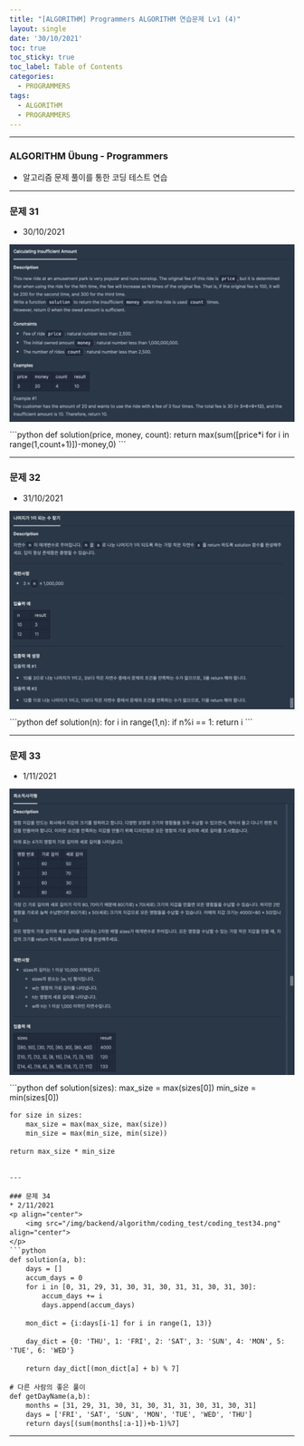 ```yaml
---
title: "[ALGORITHM] Programmers ALGORITHM 연습문제 Lv1 (4)"
layout: single
date: '30/10/2021'
toc: true
toc_sticky: true
toc_label: Table of Contents
categories:
  - PROGRAMMERS
tags:
  - ALGORITHM
  - PROGRAMMERS
---
```


---
### ALGORITHM Übung - Programmers
* 알고리즘 문제 풀이를 통한 코딩 테스트 연습

---

### 문제 31
* 30/10/2021
<p align="center">
    <img src="/img/backend/algorithm/coding_test/coding_test31.png" align="center">
</p>
```python
def solution(price, money, count):
    return max(sum([price*i for i in range(1,count+1)])-money,0)
```

---

### 문제 32
* 31/10/2021
<p align="center">
    <img src="/img/backend/algorithm/coding_test/coding_test32.png" align="center">
</p>
```python
def solution(n):
    for i in range(1,n):
        if n%i == 1:
            return i
```

---

### 문제 33
* 1/11/2021
<p align="center">
    <img src="/img/backend/algorithm/coding_test/coding_test33.png" align="center">
</p>
```python
def solution(sizes):
    max_size = max(sizes[0])
    min_size = min(sizes[0])
    
    for size in sizes:
        max_size = max(max_size, max(size))
        min_size = max(min_size, min(size))
        
    return max_size * min_size
```

---

### 문제 34
* 2/11/2021
<p align="center">
    <img src="/img/backend/algorithm/coding_test/coding_test34.png" align="center">
</p>
```python
def solution(a, b):
    days = []
    accum_days = 0
    for i in [0, 31, 29, 31, 30, 31, 30, 31, 31, 30, 31, 30]:
        accum_days += i
        days.append(accum_days)

    mon_dict = {i:days[i-1] for i in range(1, 13)}

    day_dict = {0: 'THU', 1: 'FRI', 2: 'SAT', 3: 'SUN', 4: 'MON', 5: 'TUE', 6: 'WED'}

    return day_dict[(mon_dict[a] + b) % 7]

# 다른 사람의 좋은 풀이
def getDayName(a,b):
    months = [31, 29, 31, 30, 31, 30, 31, 31, 30, 31, 30, 31]
    days = ['FRI', 'SAT', 'SUN', 'MON', 'TUE', 'WED', 'THU']
    return days[(sum(months[:a-1])+b-1)%7]
```

---